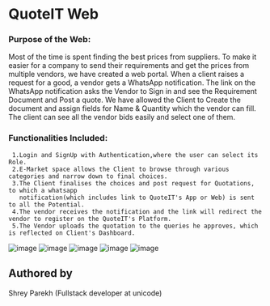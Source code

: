 # QuoteIT Web

### Purpose of the Web:
 
 Most of the time is spent finding the best prices from suppliers. To make it easier for a company to send their requirements and get the prices from multiple vendors, we have created a web portal. When a client raises a request for a good, a vendor gets a WhatsApp notification. The link on the WhatsApp notification asks the Vendor to Sign in and see the Requirement Document and Post a quote. We have allowed the Client to Create the document and assign fields for Name & Quantity which the vendor can fill. The client can see all the vendor bids easily and select one of them.

### Functionalities Included:
     1.Login and SignUp with Authentication,where the user can select its Role.
     2.E-Market space allows the Client to browse through various categories and narrow down to final choices.
     3.The Client finalises the choices and post request for Quotations, to which a whatsapp 
       notification(which includes link to QuoteIT's App or Web) is sent to all the Potential.
     4.The vendor receives the notification and the link will redirect the vendor to register on the QuoteIT's Platform.
     5.The Vendor uploads the quotation to the queries he approves, which is reflected on Client's Dashboard.

![image](https://user-images.githubusercontent.com/79246912/146863694-e46ad944-5950-497c-8c25-fe9b0d283160.png)
![image](https://user-images.githubusercontent.com/79246912/146863764-bb11ef5d-3cb6-4383-90e6-bfa24fa77098.png)
![image](https://user-images.githubusercontent.com/79246912/146863773-dcd053fe-aa51-4480-b95a-7d87c3956992.png)
![image](https://user-images.githubusercontent.com/79246912/146863863-bdf9d4e5-2cee-4598-87bc-601e543c675e.png)
![image](https://user-images.githubusercontent.com/79246912/146863849-f47781ec-ce14-497f-b129-9b5bb4014d89.png)



## Authored by
Shrey Parekh (Fullstack developer at unicode)
